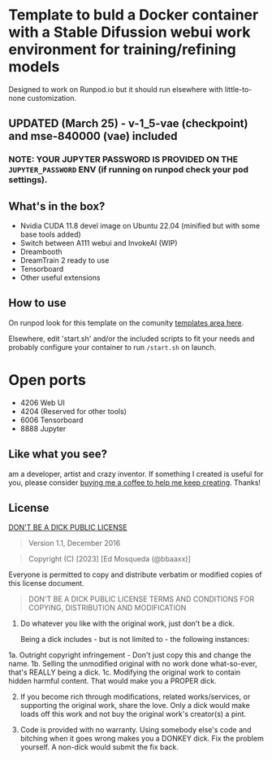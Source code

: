 # Template to buld a Docker container with a Stable Difussion webui work environment for training/refining models
Designed to work on Runpod.io but it should run elsewhere with little-to-none customization.

## UPDATED (March 25) - v-1_5-vae (checkpoint) and mse-840000 (vae) included

### NOTE: YOUR JUPYTER PASSWORD IS PROVIDED ON THE `JUPYTER_PASSWORD` ENV (if running on runpod check your pod settings).

## What's in the box?
- Nvidia CUDA 11.8 devel image on Ubuntu 22.04 (minified but with some base tools added)
- Switch between A111 webui and InvokeAI (WIP)
- Dreambooth
- DreamTrain 2 ready to use
- Tensorboard
- Other useful extensions

## How to use
On runpod look for this template on the comunity [templates area here](https://www.runpod.io/console/templates).

Elsewhere, edit 'start.sh' and/or the included scripts to fit your needs and probably configure your container to run `/start.sh` on launch.

# Open ports
- 4206 Web UI
- 4204 (Reserved for other tools)
- 6006 Tensorboard
- 8888 Jupyter

## Like what you see?
 am a developer, artist and crazy inventor. If something I created is useful for you, please consider [buying me a coffee to help me keep creating](https://www.buymeacoffee.com/bbaaxx). Thanks!

## License
[DON'T BE A DICK PUBLIC LICENSE](https://dbad-license.org/)

> Version 1.1, December 2016

> Copyright (C) [2023] [Ed Mosqueda (@bbaaxx)]

Everyone is permitted to copy and distribute verbatim or modified
copies of this license document.

> DON'T BE A DICK PUBLIC LICENSE
> TERMS AND CONDITIONS FOR COPYING, DISTRIBUTION AND MODIFICATION

1. Do whatever you like with the original work, just don't be a dick.

   Being a dick includes - but is not limited to - the following instances:

 1a. Outright copyright infringement - Don't just copy this and change the name.
 1b. Selling the unmodified original with no work done what-so-ever, that's REALLY being a dick.
 1c. Modifying the original work to contain hidden harmful content. That would make you a PROPER dick.

2. If you become rich through modifications, related works/services, or supporting the original work,
share the love. Only a dick would make loads off this work and not buy the original work's
creator(s) a pint.

3. Code is provided with no warranty. Using somebody else's code and bitching when it goes wrong makes
you a DONKEY dick. Fix the problem yourself. A non-dick would submit the fix back.


